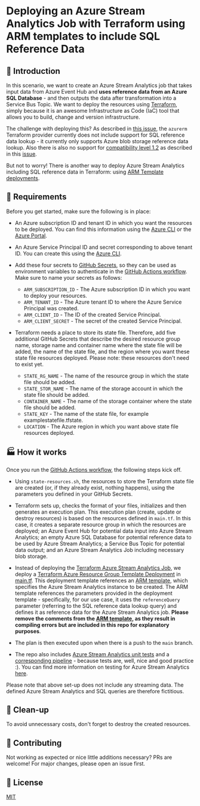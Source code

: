 # Deploying an Azure Stream Analytics Job with Terraform using ARM templates to include SQL Reference Data

## :compass: Introduction

In this scenario, we want to create an Azure Stream Analytics job that takes input data from Azure Event Hub and **uses reference data from an Azure SQL Database** - and then outputs the data after transformation into a Service Bus Topic. We want to deploy the resources using [Terraform](https://www.terraform.io/intro/index.html), simply because it is an awesome Infrastructure as Code (IaC) tool that allows you to build, change and version infrastructure.

The challenge with deploying this? As described in [this issue](https://github.com/terraform-providers/terraform-provider-azurerm/issues/9231), the `azurerm` Terraform provider currently does not include support for SQL reference data lookup - it currently only supports Azure blob storage reference data lookup. Also there is also no support for [compatibility level 1.2](https://docs.microsoft.com/azure/stream-analytics/stream-analytics-compatibility-level#compatibility-level-12) as described in this [issue](https://github.com/terraform-providers/terraform-provider-azurerm/issues/6660).

But not to worry! There is another way to deploy Azure Stream Analytics including SQL reference data in Terraform: using [ARM Template deployments](https://docs.microsoft.com/azure/stream-analytics/quick-create-azure-resource-manager).

## :popcorn: Requirements

Before you get started, make sure the following is in place:

- An Azure subscription ID and tenant ID in which you want the resources to be deployed. You can find this information using the [Azure CLI](https://docs.microsoft.com/cli/azure/manage-azure-subscriptions-azure-cli) or the [Azure Portal](https://docs.microsoft.com/azure/media-services/latest/setup-azure-subscription-how-to?tabs=portal).
- An Azure Service Principal ID and secret corresponding to above tenant ID. You can create this using the [Azure CLI](https://docs.microsoft.com/en-us/cli/azure/create-an-azure-service-principal-azure-cli).
- Add these four secrets to [GitHub Secrets](https://docs.github.com/en/actions/reference/encrypted-secrets), so they can be used as environment variables to authenticate in the [GitHub Actions workflow](./.github/workflows/terraform-github.yml). Make sure to name your secrets as follows:

  - `ARM_SUBSCRIPTION_ID` - The Azure subscription ID in which you want to deploy your resources.
  - `ARM_TENANT_ID` - The Azure tenant ID to where the Azure Service Principal was created.
  - `ARM_CLIENT_ID` - The ID of the created Service Principal.
  - `ARM_CLIENT_SECRET` - The secret of the created Service Principal.

- Terraform needs a place to store its state file. Therefore, add five additional GitHub Secrets that describe the desired resource group name, storage name and container name where the state file will be added, the name of the state file, and the region where you want these state file resources deployed. Please note: these resources don't need to exist yet.

  - `STATE_RG_NAME` - The name of the resource group in which the state file should be added.
  - `STATE_STOR_NAME` - The name of the storage account in which the state file should be added.
  - `CONTAINER_NAME` - The name of the storage container where the state file should be added.
  - `STATE_KEY` - The name of the state file, for example examplestatefile.tfstate.
  - `LOCATION` - The Azure region in which you want above state file resources deployed.

## :factory: How it works

Once you run the [GitHub Actions workflow](./.github/workflows/terraform-github.yml), the following steps kick off.

- Using `state-resources.sh`, the resources to store the Terraform state file are created (or, if they already exist, nothing happens), using the parameters you defined in your GitHub Secrets.

- Terraform sets up, checks the format of your files, initializes and then generates an execution plan. This execution plan (create, update or destroy resources) is based on the resources defined in `main.tf`. In this case, it creates a separate resource group in which the resources are deployed; an Azure Event Hub for potential data input into Azure Stream Analytics; an empty Azure SQL Database for potential reference data to be used by Azure Stream Analytics; a Service Bus Topic for potential data output; and an Azure Stream Analytics Job including necessary blob storage.

- Instead of deploying the [Terraform Azure Stream Analytics Job](https://registry.terraform.io/providers/hashicorp/azurerm/latest/docs/resources/stream_analytics_job), we deploy a [Terraform Azure Resource Group Template Deployment](https://registry.terraform.io/providers/hashicorp/azurerm/latest/docs/resources/resource_group_template_deployment) in [main.tf](./main.tf). This deployment template references an [ARM template](./stream-analytics/asa-template.json), which specifies the Azure Stream Analytics instance to be created. The ARM template references the parameters provided in the deployment template - specifically, for our use case, it uses the `referenceQuery` parameter (referring to the SQL reference data lookup query) and defines it as reference data for the Azure Stream Analytics job. **Please remove the comments from the [ARM template](./stream-analytics/asa-template.json), as they result in compiling errors but are included in this repo for explanatory purposes**.

- The plan is then executed upon when there is a push to the `main` branch.

- The repo also includes [Azure Stream Analytics unit tests](./stream-analytics/test) and a [corresponding pipeline](./.github/workflows/asa-ci.yml) - because tests are, well, nice and good practice :). You can find more information on testing for Azure Stream Analytics [here](https://www.npmjs.com/package/azure-streamanalytics-cicd).

Please note that above set-up does not include any streaming data. The defined Azure Stream Analytics and SQL queries are therefore fictitious.

## :shower: Clean-up

To avoid unnecessary costs, don't forget to destroy the created resources.

## :yellow_heart: Contributing

Not working as expected or nice little additions necessary? PRs are welcome! For major changes, please open an issue first.

## :orange_book: License

[MIT](https://choosealicense.com/licenses/mit/)

